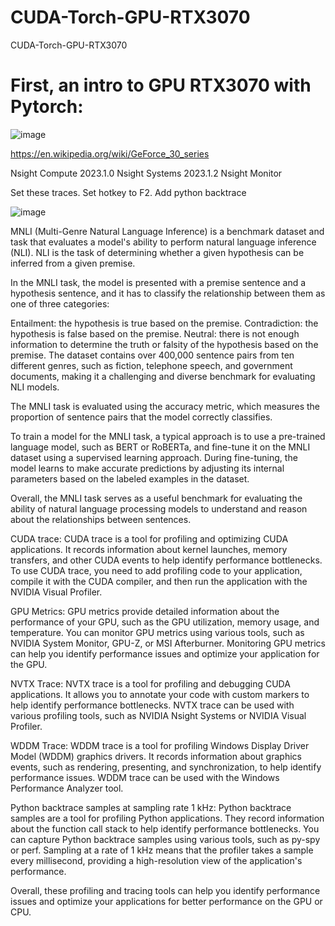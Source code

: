 # CUDA-Torch-GPU-RTX3070
CUDA-Torch-GPU-RTX3070

# First, an intro to GPU RTX3070 with Pytorch:

![image](https://user-images.githubusercontent.com/30595158/223591104-d92127bc-a41f-4c19-bd15-d3137878d744.png)

https://en.wikipedia.org/wiki/GeForce_30_series

Nsight Compute 2023.1.0
Nsight Systems 2023.1.2
Nsight Monitor

Set these traces.  Set hotkey to F2.  Add python backtrace

![image](https://user-images.githubusercontent.com/30595158/223607018-fd00fc13-c7f6-41bb-811e-903b045a0760.png)

MNLI (Multi-Genre Natural Language Inference) is a benchmark dataset and task that evaluates a model's ability to perform natural language inference (NLI). NLI is the task of determining whether a given hypothesis can be inferred from a given premise.

In the MNLI task, the model is presented with a premise sentence and a hypothesis sentence, and it has to classify the relationship between them as one of three categories:

Entailment: the hypothesis is true based on the premise.
Contradiction: the hypothesis is false based on the premise.
Neutral: there is not enough information to determine the truth or falsity of the hypothesis based on the premise.
The dataset contains over 400,000 sentence pairs from ten different genres, such as fiction, telephone speech, and government documents, making it a challenging and diverse benchmark for evaluating NLI models.

The MNLI task is evaluated using the accuracy metric, which measures the proportion of sentence pairs that the model correctly classifies.

To train a model for the MNLI task, a typical approach is to use a pre-trained language model, such as BERT or RoBERTa, and fine-tune it on the MNLI dataset using a supervised learning approach. During fine-tuning, the model learns to make accurate predictions by adjusting its internal parameters based on the labeled examples in the dataset.

Overall, the MNLI task serves as a useful benchmark for evaluating the ability of natural language processing models to understand and reason about the relationships between sentences.

CUDA trace: CUDA trace is a tool for profiling and optimizing CUDA applications. It records information about kernel launches, memory transfers, and other CUDA events to help identify performance bottlenecks. To use CUDA trace, you need to add profiling code to your application, compile it with the CUDA compiler, and then run the application with the NVIDIA Visual Profiler.

GPU Metrics: GPU metrics provide detailed information about the performance of your GPU, such as the GPU utilization, memory usage, and temperature. You can monitor GPU metrics using various tools, such as NVIDIA System Monitor, GPU-Z, or MSI Afterburner. Monitoring GPU metrics can help you identify performance issues and optimize your application for the GPU.

NVTX Trace: NVTX trace is a tool for profiling and debugging CUDA applications. It allows you to annotate your code with custom markers to help identify performance bottlenecks. NVTX trace can be used with various profiling tools, such as NVIDIA Nsight Systems or NVIDIA Visual Profiler.

WDDM Trace: WDDM trace is a tool for profiling Windows Display Driver Model (WDDM) graphics drivers. It records information about graphics events, such as rendering, presenting, and synchronization, to help identify performance issues. WDDM trace can be used with the Windows Performance Analyzer tool.

Python backtrace samples at sampling rate 1 kHz: Python backtrace samples are a tool for profiling Python applications. They record information about the function call stack to help identify performance bottlenecks. You can capture Python backtrace samples using various tools, such as py-spy or perf. Sampling at a rate of 1 kHz means that the profiler takes a sample every millisecond, providing a high-resolution view of the application's performance.

Overall, these profiling and tracing tools can help you identify performance issues and optimize your applications for better performance on the GPU or CPU.
